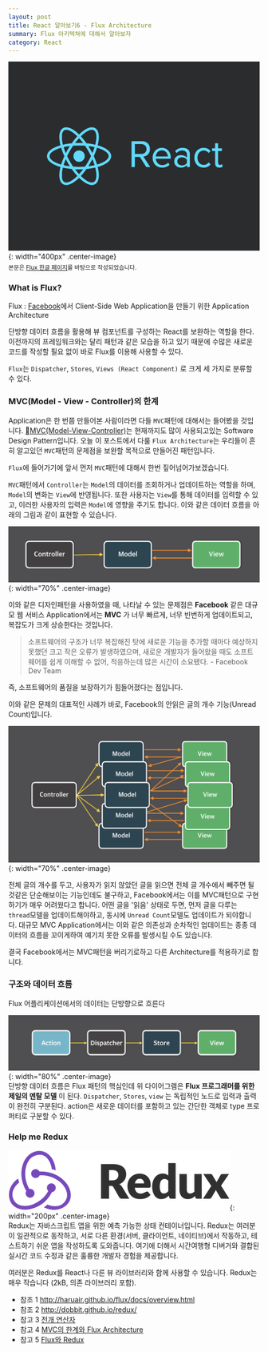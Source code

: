 ```yaml
---
layout: post
title: React 알아보기6 - Flux Architecture
summary: Flux 아키텍쳐에 대해서 알아보자
category: React
---
```

![React Logo](/asset/img/react/React_logo.png){: width="400px" .center-image}
<br>
<sub>본문은 [Flux 한글 페이지](http://haruair.github.io/flux/docs/overview.html)를 바탕으로 작성되었습니다.</sub>

### What is Flux?
Flux
: [Facebook](http://fb.com)에서 Client-Side Web Application을 만들기 위한 Application Architecture

단방향 데이터 흐름을 활용해 뷰 컴포넌트를 구성하는 React를 보완하는 역할을 한다. 이전까지의 프레임워크와는 달리 패턴과 같은 모습을 하고 있기 때문에 수많은 새로운 코드를 작성할 필요 없이 바로 Flux를 이용해 사용할 수 있다.

`Flux`는 `Dispatcher`, `Stores`, `Views (React Component)` 로 크게 세 가지로 분류할 수 있다.

### MVC(Model - View - Controller)의 한계

Application은 한 번쯤 만들어본 사람이라면 다들 `MVC`패턴에 대해서는 들어봤을 것입니다. [MVC(Model-View-Controller)](https://en.wikipedia.org/wiki/Model%E2%80%93view%E2%80%93controller)는 현재까지도 많이 사용되고있는 Software Design Pattern입니다. 오늘 이 포스트에서 다룰 `Flux Architecture`는 우리들이 흔히 알고있던 `MVC`패턴의 문제점을 보완할 목적으로 만들어진 패턴입니다.

`Flux`에 들어가기에 앞서 먼저 `MVC`패턴에 대해서 한번 짚어넘어가보겠습니다.

`MVC`패턴에서 `Controller`는 `Model`의 데이터를 조회하거나 업데이트하는 역할을 하며, `Model`의 변화는 `View`에 반영됩니다. 또한 사용자는 `View`를 통해 데이터를 입력할 수 있고, 이러한 사용자의 입력은 `Model`에 영향을 주기도 합니다. 이와 같은 데이터 흐름을 아래의 그림과 같이 표현할 수 있습니다.

![MVC Pattern](/asset/img/Flux/mvc_pattern.png){: width="70%" .center-image}
<br>

이와 같은 디자인패턴을 사용하였을 때, 나타날 수 있는 문제점은 __Facebook__ 같은 대규모 웹 서비스 Application에서는 __MVC__ 가 너무 빠르게, 너무 빈번하게 업데이트되고, 복잡도가 크게 상승한다는 것입니다.

> 소프트웨어의 구조가 너무 복잡해진 탓에 새로운 기능을 추가할 때마다 예상하지 못했던 크고 작은 오류가 발생하였으며, 새로운 개발자가 들어왔을 때도 소프트웨어를 쉽게 이해할 수 없어, 적응하는데 많은 시간이 소요됐다. - Facebook Dev Team

즉, 소프트웨어의 품질을 보장하기가 힘들어졌다는 점입니다.

이와 같은 문제의 대표적인 사례가 바로, Facebook의 안읽은 글의 개수 기능(Unread Count)입니다.

![MVC Complex](/asset/img/Flux/complex_mvc.png){: width="70%" .center-image}
<br>

전체 글의 개수를 두고, 사용자가 읽지 않았던 글을 읽으면 전체 글 개수에서 빼주면 될 것같은 단순해보이는 기능인데도 불구하고, Facebook에서는 이를 MVC패턴으로 구현하기가 매우 어려웠다고 합니다. 어떤 글을 '읽음' 상태로 두면, 먼저 글을 다루는 `thread`모델을 업데이트해야하고, 동시에 `Unread Count`모델도 업데이트가 되야합니다. 대규모 MVC Application에서는 이와 같은 의존성과 순차적인 업데이트는 종종 데이터의 흐름을 꼬이게하여 예기치 못한 오류를 발생시킬 수도 있습니다.

결국 Facebook에서는 MVC패턴을 버리기로하고 다른 Architecture를 적용하기로 합니다.



### 구조와 데이터 흐름

Flux 어플리케이션에서의 데이터는 단방향으로 흐른다
<br>

![Basic Flux Data Flow](/asset/img/Flux/flux-simple-f8-diagram-1300w.png){: width="80%" .center-image}
<br>
단방향 데이터 흐름은 Flux 패턴의 핵심인데 위 다이어그램은 __Flux 프로그래머를 위한 제일의 멘탈 모델__ 이 된다. `Dispatcher`, `Stores`, `view` 는 독립적인 노드로 입력과 출력이 완전히 구분된다. action은 새로운 데이터를 포함하고 있는 간단한 객체로 type 프로퍼티로 구분할 수 있다.


### Help me Redux
![Redux Logo](/asset/img/Flux/Redux_logo.png){: width="200px" .center-image}
<br>
Redux는 자바스크립트 앱을 위한 예측 가능한 상태 컨테이너입니다.
Redux는 여러분이 일관적으로 동작하고, 서로 다른 환경(서버, 클라이언트, 네이티브)에서 작동하고, 테스트하기 쉬운 앱을 작성하도록 도와줍니다. 여기에 더해서 시간여행형 디버거와 결합된 실시간 코드 수정과 같은 훌륭한 개발자 경험을 제공합니다.

여러분은 Redux를 React나 다른 뷰 라이브러리와 함께 사용할 수 있습니다. Redux는 매우 작습니다 (2kB, 의존 라이브러리 포함).

* 참조 1 <http://haruair.github.io/flux/docs/overview.html>
* 참조 2 <http://dobbit.github.io/redux/>
* 참고 3 [전개 연산자](https://developer.mozilla.org/ko/docs/Web/JavaScript/Reference/Operators/Spread_operator)
* 참고 4 [MVC의 한계와 Flux Architecture](https://taegon.kim/archives/5288)
* 참고 5 [Flux와 Redux](http://webframeworks.kr/tutorials/react/flux/)
